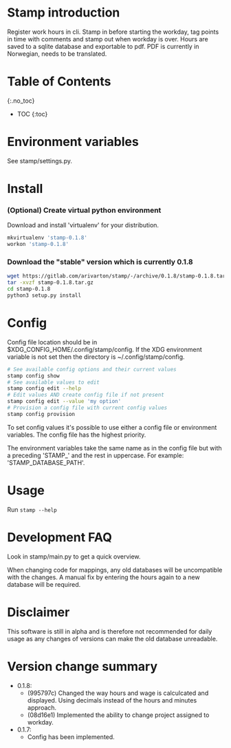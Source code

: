 # Stamp introduction
Register work hours in cli.
Stamp in before starting the workday, tag points in time with comments and stamp out when workday is over.
Hours are saved to a sqlite database and exportable to pdf.
PDF is currently in Norwegian, needs to be translated.

# Table of Contents
{:.no_toc}

- TOC
{:toc}

# Environment variables

See stamp/settings.py.


# Install
### (Optional) Create virtual python environment
Download and install 'virtualenv' for your distribution.

```bash
mkvirtualenv 'stamp-0.1.8'
workon 'stamp-0.1.8'
```

### Download the "stable" version which is currently 0.1.8

```bash
wget https://gitlab.com/arivarton/stamp/-/archive/0.1.8/stamp-0.1.8.tar.gz
tar -xvzf stamp-0.1.8.tar.gz
cd stamp-0.1.8
python3 setup.py install
```


# Config
Config file location should be in $XDG_CONFIG_HOME/.config/stamp/config. If the XDG environment variable is not set then the directory is ~/.config/stamp/config.

```bash
# See available config options and their current values 
stamp config show
# See available values to edit
stamp config edit --help
# Edit values AND create config file if not present
stamp config edit --value 'my option'
# Provision a config file with current config values
stamp config provision
```

To set config values it's possible to use either a config file or environment variables.
The config file has the highest priority.

The environment variables take the same name as in the config file but with a preceding 'STAMP_' and the rest in uppercase. For example: 'STAMP_DATABASE_PATH'.


# Usage
Run `stamp --help`


# Development FAQ
Look in stamp/main.py to get a quick overview.

When changing code for mappings, any old databases will be uncompatible with the changes. 
A manual fix by entering the hours again to a new database will be required.


# Disclaimer
This software is still in alpha and is therefore not recommended for daily usage as any changes of versions can make the old database unreadable.


# Version change summary
- 0.1.8: 
   - (995797c) Changed the way hours and wage is calculcated and displayed. Using decimals instead of the hours and minutes approach.
   - (08d16e1) Implemented the ability to change project assigned to workday.
- 0.1.7: 
   - Config has been implemented.
